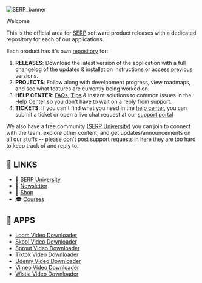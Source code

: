 ![SERP_banner](https://github.com/user-attachments/assets/6da22887-0c34-4e61-aaa7-9624b6319412)

Welcome

This is the official area for [SERP](https://serp.co/) software product releases with a dedicated repository for each of our applications.

Each product has it's own [repository](https://github.com/orgs/serpapps/repositories) for:

1. **RELEASES**: Download the latest version of the application with a full changelog of the updates & installation instructions or access previous versions.
2. **PROJECTS**: Follow along with development progress, view roadmaps, and see what features are currently being worked on.
3. **HELP CENTER**: [FAQs](https://github.com/orgs/serpapps/discussions/categories/faqs), [Tips](https://github.com/orgs/serpapps/discussions/categories/tips) & instant solutions to common issues in the [Help Center](https://github.com/orgs/serpapps/discussions) so you don't have to wait on a reply from support.
4. **TICKETS**: If you can't find what you need in the [help center](https://github.com/orgs/serpapps/discussions), you can submit a ticket or open a live chat request at our [support portal](https://support.serp.co)

We also have a free community ([SERP University](https://serp.ly/@serp/community)) you can join to connect with the team, explore other content, and get updates/announcements on all our stuffs -- please don't post support requests in here they are too hard to keep track of and reply to.

## 🔗 LINKS

- 💬 [SERP University](https://serp.ly/@serp/community)
- 💌 [Newsletter](https://serp.ly/@serp/email)
- 🛒 [Shop](https://serp.ly/@serp/stuff)
- 🎓 [Courses](https://serp.ly/@serp/courses)

## 🤖 APPS

- [Loom Video Downloader](https://github.com/serpapps/loom-video-downloader)
- [Skool Video Downloader](https://github.com/serpapps/skool-downloader)
- [Sprout Video Downloader](https://github.com/serpapps/sprout-video-downloader)
- [Tiktok Video Downloader](https://github.com/serpapps/tiktok-video-downloader)
- [Udemy Video Downloader](https://github.com/serpapps/udemy-video-downloader)
- [Vimeo Video Downloader](https://github.com/serpapps/vimeo-video-downloader)
- [Wistia Video Downloader](https://github.com/serpapps/wistia-video-downloader)

